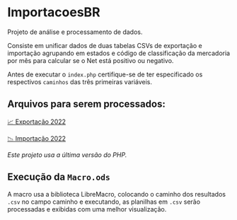 # ImportacoesBR

Projeto de análise e processamento de dados.

Consiste em unificar dados de duas tabelas CSVs de exportação e importação agrupando em estados e código de classificação da mercadoria por mês para calcular se o Net está positivo ou negativo.

Antes de executar o `index.php` certifique-se de ter especificado os respectivos `caminhos` das três primeiras variáveis.

## Arquivos para serem processados:

[📈 Exportação 2022](http://mdic.gov.br/balanca/bd/comexstat-bd/ncm/EXP_2022.csv)

[📉 Importação 2022](http://mdic.gov.br/balanca/bd/comexstat-bd/ncm/IMP_2022.csv)

*Este projeto usa a última versão do PHP.*

## Execução da `Macro.ods`

A macro usa a biblioteca LibreMacro, colocando o caminho dos resultados `.csv` no campo caminho e executando, as planilhas em `.csv` serão processadas e exibidas com uma melhor visualização.
